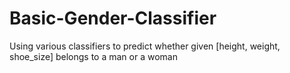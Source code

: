 # Basic-Gender-Classifier
Using various classifiers to predict whether given [height, weight, shoe_size] belongs to a man or a woman
